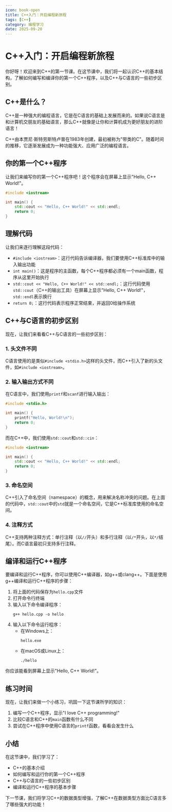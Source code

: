 ```yaml
---
icon: book-open
title: C++入门：开启编程新旅程
tags: [C++]
category: 编程学习
date: 2025-09-20
---
```

# C++入门：开启编程新旅程

你好呀！欢迎来到C++的第一节课。在这节课中，我们将一起认识C++的基本结构，了解如何编写和编译你的第一个C++程序，以及C++与C语言的一些初步区别。

## C++是什么？

C++是一种强大的编程语言，它是在C语言的基础上发展而来的。如果说C语言是和计算机交朋友的基础语言，那么C++就像是让你和计算机成为更好朋友的进阶语言！

C++由本贾尼·斯特劳斯特卢普在1983年创建，最初被称为"带类的C"。随着时间的推移，它逐渐发展成为一种功能强大、应用广泛的编程语言。

## 你的第一个C++程序

让我们来编写你的第一个C++程序吧！这个程序会在屏幕上显示"Hello, C++ World!"。

```cpp
#include <iostream>

int main() {
    std::cout << "Hello, C++ World!" << std::endl;
    return 0;
}
```

## 理解代码

让我们来逐行理解这段代码：

- `#include <iostream>`：这行代码告诉编译器，我们要使用C++标准库中的输入输出功能
- `int main()`：这是程序的主函数，每个C++程序都必须有一个main函数，程序从这里开始执行
- `std::cout << "Hello, C++ World!" << std::endl;`：这行代码使用`std::cout`（C++的输出工具）在屏幕上显示"Hello, C++ World!"，`std::endl`表示换行
- `return 0;`：这行代码表示程序正常结束，并返回0给操作系统

## C++与C语言的初步区别

现在，让我们来看看C++与C语言的一些初步区别：

### 1. 头文件不同

C语言使用的是类似`#include <stdio.h>`这样的头文件，而C++引入了新的头文件，如`#include <iostream>`。

### 2. 输入输出方式不同

在C语言中，我们使用`printf`和`scanf`进行输入输出：

```c
#include <stdio.h>

int main() {
    printf("Hello, World!\n");
    return 0;
}
```

而在C++中，我们使用`std::cout`和`std::cin`：

```cpp
#include <iostream>

int main() {
    std::cout << "Hello, C++ World!" << std::endl;
    return 0;
}
```

### 3. 命名空间

C++引入了命名空间（namespace）的概念，用来解决名称冲突的问题。在上面的代码中，`std::cout`中的`std`就是一个命名空间，它是C++标准库使用的命名空间。

### 4. 注释方式

C++支持两种注释方式：单行注释（以`//`开头）和多行注释（以`/*`开头，以`*/`结尾）。而C语言最初只支持多行注释。

## 编译和运行C++程序

要编译和运行C++程序，你可以使用C++编译器，如g++或clang++。下面是使用g++编译和运行C++程序的步骤：

1. 将上面的代码保存为`hello.cpp`文件
2. 打开命令行终端
3. 输入以下命令编译程序：
   ```
   g++ hello.cpp -o hello
   ```
4. 输入以下命令运行程序：
   - 在Windows上：
     ```
     hello.exe
     ```
   - 在macOS或Linux上：
     ```
     ./hello
     ```

你应该能看到屏幕上显示"Hello, C++ World!"。

## 练习时间

现在，让我们来做一个小练习，巩固一下这节课所学的知识：

1. 编写一个C++程序，显示"I love C++ programming!"
2. 比较C语言和C++的`main`函数有什么不同
3. 尝试在C++程序中使用C语言的`printf`函数，看看会发生什么

## 小结

在这节课中，我们学习了：

- C++的基本介绍
- 如何编写和运行你的第一个C++程序
- C++与C语言的一些初步区别
- 编译和运行C++程序的基本步骤

下一节课，我们将学习C++的数据类型增强，了解C++在数据类型方面比C语言多了哪些强大的功能！